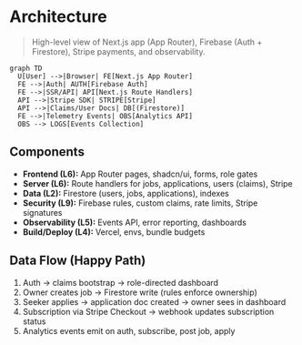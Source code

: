 # Architecture

> High-level view of Next.js app (App Router), Firebase (Auth + Firestore), Stripe payments, and observability.

```mermaid
graph TD
  U[User] -->|Browser| FE[Next.js App Router]
  FE -->|Auth| AUTH[Firebase Auth]
  FE -->|SSR/API| API[Next.js Route Handlers]
  API -->|Stripe SDK| STRIPE[Stripe]
  API -->|Claims/User Docs| DB[(Firestore)]
  FE -->|Telemetry Events| OBS[Analytics API]
  OBS --> LOGS[Events Collection]
```

## Components
- **Frontend (L6):** App Router pages, shadcn/ui, forms, role gates
- **Server (L6):** Route handlers for jobs, applications, users (claims), Stripe
- **Data (L2):** Firestore (users, jobs, applications), indexes
- **Security (L9):** Firebase rules, custom claims, rate limits, Stripe signatures
- **Observability (L5):** Events API, error reporting, dashboards
- **Build/Deploy (L4):** Vercel, envs, bundle budgets

## Data Flow (Happy Path)
1. Auth → claims bootstrap → role-directed dashboard
2. Owner creates job → Firestore write (rules enforce ownership)
3. Seeker applies → application doc created → owner sees in dashboard
4. Subscription via Stripe Checkout → webhook updates subscription status
5. Analytics events emit on auth, subscribe, post job, apply
